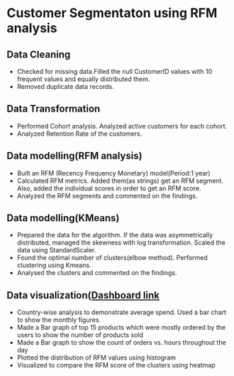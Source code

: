 # Customer Segmentaton using RFM analysis
## Data Cleaning
* Checked for missing data.Filled the null CustomerID values with 10 frequent values and equally distributed them.
* Removed duplicate data records.
## Data Transformation
* Performed Cohort analysis. Analyzed active customers for each cohort.
* Analyzed Retention Rate of the customers.
## Data modelling(RFM analysis)
* Built an RFM (Recency Frequency Monetary) model(Period:1 year)
* Calculated RFM metrics. Added them(as strings) get an RFM segment. Also, added the individual scores in order to get an RFM score.
* Analyzed the RFM segments and commented on the findings.
## Data modelling(KMeans)
* Prepared the data for the algorithm. If the data was asymmetrically distributed, managed the skewness with log transformation. Scaled the data using StandardScaler.
* Found the optimal number of clusters(elbow method). Performed clustering using Kmeans.
* Analysed the clusters and commented on the findings.
## Data visualization([Dashboard link](https://public.tableau.com/app/profile/vinoth.kannan/viz/Kannan/Dashboard1#1)
* Country-wise analysis to demonstrate average spend. Used a bar chart to show the monthly figures.
* Made a Bar graph of top 15 products which were mostly ordered by the users to show the number of products sold
* Made a Bar graph to show the count of orders vs. hours throughout the day
* Plotted the distribution of RFM values using histogram
* Visualized to compare the RFM score of the clusters using heatmap
